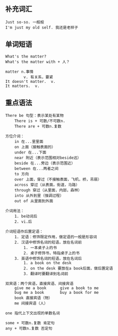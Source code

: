 

## 补充词汇

	Just so-so. 一般般
	I'm just my old self. 我还是老样子

## 单词短语

	What's the matter?
	What's the matter with + 人？
	
	matter n.事情
			v. 有关系，要紧
	It doesn't matter.	v.
	It matters.  v.

## 重点语法

	There be 句型：表示某处有某物
		There is + 可数/不可数n.
		There are + 可数n.复数

	方位介词：
		in 在...里里面
		on 上面（接触表面的）
		under 在...下面
		near 附近（表示范围相对beside远）
		beside 在...旁边（表示范围近）
		between 在...两者之间
		to 方向
		over 上面，穿过（不接触表面，飞机，桥，吊扇）
		across 穿过（从表面，街道，马路）
		through 穿过（从里面，内部，森林）
		into 从外到里（强调过程）
		out of 从里面到外面

	介词用法：
		1. be动词后
		2. vi.后

	介词短语作后置定语：
		1. 定语：修饰限定作用，做定语的一般是形容词
		2. 汉语中修饰名词的短语，放在名词前
			1. 一本桌子上的书
			2. 桌子修饰书，特指桌子上的书
		3. 英语中修饰名词的短语，放在名词后
			1. a book on the desk
			2. on the desk 要放在a book后面，做后置定语
			3. 翻译时要翻译到名词前

	双宾语：两个宾语，直接宾语、间接宾语
		give me a book		give a book to me
		bug me a book		buy a book for me
		book 直接宾语（物）
		me 间接宾语（人）
	
	one 指代上下文出现的单数名词

	some + 可数n.复数 肯定句
	any + 可数n.复数 否定句

	